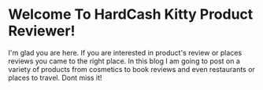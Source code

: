 # Welcome To HardCash Kitty Product Reviewer!

I'm glad you are here. If you are interested in product's review or places reviews you came to the right place. In this blog I am going to post on a variety of products from cosmetics to book reviews and even restaurants or places to travel. Dont miss it!
